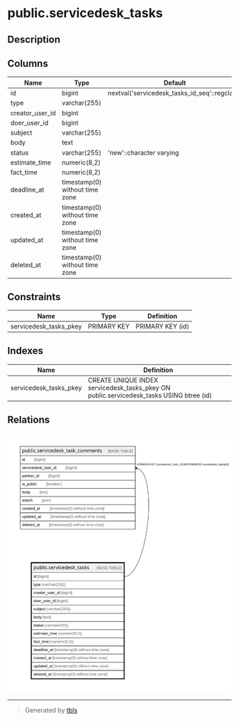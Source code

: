 # public.servicedesk_tasks

## Description

## Columns

| Name | Type | Default | Nullable | Children | Parents | Comment |
| ---- | ---- | ------- | -------- | -------- | ------- | ------- |
| id | bigint | nextval('servicedesk_tasks_id_seq'::regclass) | false | [public.servicedesk_task_comments](public.servicedesk_task_comments.md) |  |  |
| type | varchar(255) |  | true |  |  |  |
| creator_user_id | bigint |  | false |  |  |  |
| doer_user_id | bigint |  | true |  |  |  |
| subject | varchar(255) |  | false |  |  |  |
| body | text |  | true |  |  |  |
| status | varchar(255) | 'new'::character varying | false |  |  |  |
| estimate_time | numeric(8,2) |  | true |  |  |  |
| fact_time | numeric(8,2) |  | true |  |  |  |
| deadline_at | timestamp(0) without time zone |  | true |  |  |  |
| created_at | timestamp(0) without time zone |  | true |  |  |  |
| updated_at | timestamp(0) without time zone |  | true |  |  |  |
| deleted_at | timestamp(0) without time zone |  | true |  |  |  |

## Constraints

| Name | Type | Definition |
| ---- | ---- | ---------- |
| servicedesk_tasks_pkey | PRIMARY KEY | PRIMARY KEY (id) |

## Indexes

| Name | Definition |
| ---- | ---------- |
| servicedesk_tasks_pkey | CREATE UNIQUE INDEX servicedesk_tasks_pkey ON public.servicedesk_tasks USING btree (id) |

## Relations

![er](public.servicedesk_tasks.svg)

---

> Generated by [tbls](https://github.com/k1LoW/tbls)
